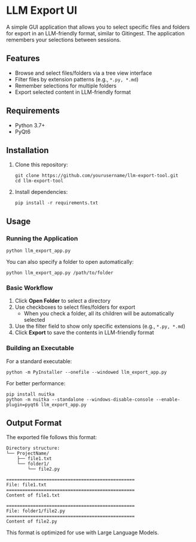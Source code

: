 # LLM Export UI 

A simple GUI application that allows you to select specific files and folders for export in an LLM-friendly format, similar to Gitingest. The application remembers your selections between sessions.

## Features

- Browse and select files/folders via a tree view interface
- Filter files by extension patterns (e.g., `*.py, *.md`)
- Remember selections for multiple folders
- Export selected content in LLM-friendly format

## Requirements

- Python 3.7+
- PyQt6

## Installation

1. Clone this repository:
   ```
   git clone https://github.com/yourusername/llm-export-tool.git
   cd llm-export-tool
   ```

2. Install dependencies:
   ```
   pip install -r requirements.txt
   ```


## Usage

### Running the Application

```
python llm_export_app.py
```

You can also specify a folder to open automatically:

```
python llm_export_app.py /path/to/folder
```

### Basic Workflow

1. Click **Open Folder** to select a directory
2. Use checkboxes to select files/folders for export
   - When you check a folder, all its children will be automatically selected
3. Use the filter field to show only specific extensions (e.g., `*.py, *.md`)
4. Click **Export** to save the contents in LLM-friendly format

### Building an Executable

For a standard executable:
```
python -m PyInstaller --onefile --windowed llm_export_app.py
```

For better performance:
```
pip install nuitka
python -m nuitka --standalone --windows-disable-console --enable-plugin=pyqt6 llm_export_app.py
```

## Output Format

The exported file follows this format:

```
Directory structure:
└── ProjectName/
    ├── file1.txt
    └── folder1/
        └── file2.py

================================================
File: file1.txt
================================================
Content of file1.txt

================================================
File: folder1/file2.py
================================================
Content of file2.py
```

This format is optimized for use with Large Language Models.

